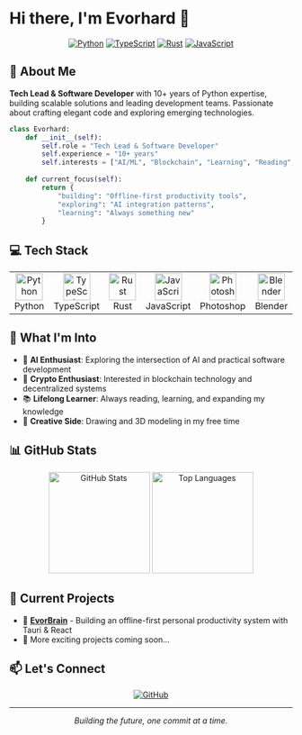 # Hi there, I'm Evorhard 👋

<div align="center">
  
  [![Python](https://img.shields.io/badge/Python-3776AB?style=for-the-badge&logo=python&logoColor=white)](https://python.org)
  [![TypeScript](https://img.shields.io/badge/TypeScript-007ACC?style=for-the-badge&logo=typescript&logoColor=white)](https://www.typescriptlang.org/)
  [![Rust](https://img.shields.io/badge/Rust-000000?style=for-the-badge&logo=rust&logoColor=white)](https://www.rust-lang.org/)
  [![JavaScript](https://img.shields.io/badge/JavaScript-F7DF1E?style=for-the-badge&logo=javascript&logoColor=black)](https://developer.mozilla.org/en-US/docs/Web/JavaScript)
  
</div>

## 🚀 About Me

**Tech Lead & Software Developer** with 10+ years of Python expertise, building scalable solutions and leading development teams. Passionate about crafting elegant code and exploring emerging technologies.

```python
class Evorhard:
    def __init__(self):
        self.role = "Tech Lead & Software Developer"
        self.experience = "10+ years"
        self.interests = ["AI/ML", "Blockchain", "Learning", "Reading", "Drawing"]
        
    def current_focus(self):
        return {
            "building": "Offline-first productivity tools",
            "exploring": "AI integration patterns",
            "learning": "Always something new"
        }
```

## 💻 Tech Stack

<table>
  <tr>
    <td align="center" width="96">
      <img src="https://cdn.jsdelivr.net/gh/devicons/devicon/icons/python/python-original.svg" width="48" height="48" alt="Python" />
      <br>Python
    </td>
    <td align="center" width="96">
      <img src="https://cdn.jsdelivr.net/gh/devicons/devicon/icons/typescript/typescript-original.svg" width="48" height="48" alt="TypeScript" />
      <br>TypeScript
    </td>
    <td align="center" width="96">
      <img src="https://cdn.jsdelivr.net/gh/devicons/devicon/icons/rust/rust-plain.svg" width="48" height="48" alt="Rust" />
      <br>Rust
    </td>
    <td align="center" width="96">
      <img src="https://cdn.jsdelivr.net/gh/devicons/devicon/icons/javascript/javascript-original.svg" width="48" height="48" alt="JavaScript" />
      <br>JavaScript
    </td>
    <td align="center" width="96">
      <img src="https://cdn.jsdelivr.net/gh/devicons/devicon/icons/photoshop/photoshop-plain.svg" width="48" height="48" alt="Photoshop" />
      <br>Photoshop
    </td>
    <td align="center" width="96">
      <img src="https://cdn.jsdelivr.net/gh/devicons/devicon/icons/blender/blender-original.svg" width="48" height="48" alt="Blender" />
      <br>Blender
    </td>
  </tr>
</table>

## 🌟 What I'm Into

- 🤖 **AI Enthusiast**: Exploring the intersection of AI and practical software development
- 🔗 **Crypto Enthusiast**: Interested in blockchain technology and decentralized systems
- 📚 **Lifelong Learner**: Always reading, learning, and expanding my knowledge
- 🎨 **Creative Side**: Drawing and 3D modeling in my free time

## 📊 GitHub Stats

<div align="center">
  <img src="https://github-readme-stats.vercel.app/api?username=evorhard&show_icons=true&theme=dark&hide_border=true" alt="GitHub Stats" height="180" />
  <img src="https://github-readme-stats.vercel.app/api/top-langs/?username=evorhard&layout=compact&theme=dark&hide_border=true" alt="Top Languages" height="180" />
</div>

## 🔭 Current Projects

- 🧠 **[EvorBrain](https://github.com/evorhard/EvorBrain)** - Building an offline-first personal productivity system with Tauri & React
- 🚀 More exciting projects coming soon...

## 📫 Let's Connect

<div align="center">
  
  [![GitHub](https://img.shields.io/badge/GitHub-100000?style=for-the-badge&logo=github&logoColor=white)](https://github.com/evorhard)
  <!-- Add other social links as needed -->
  
</div>

---

<div align="center">
  <i>Building the future, one commit at a time.</i>
</div>
